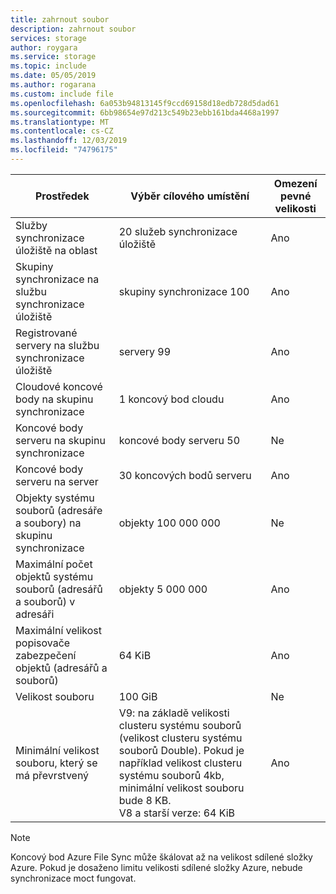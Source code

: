 ```yaml
---
title: zahrnout soubor
description: zahrnout soubor
services: storage
author: roygara
ms.service: storage
ms.topic: include
ms.date: 05/05/2019
ms.author: rogarana
ms.custom: include file
ms.openlocfilehash: 6a053b94813145f9ccd69158d18edb728d5dad61
ms.sourcegitcommit: 6bb98654e97d213c549b23ebb161bda4468a1997
ms.translationtype: MT
ms.contentlocale: cs-CZ
ms.lasthandoff: 12/03/2019
ms.locfileid: "74796175"
---
```

| Prostředek | Výběr cílového umístění | Omezení pevné velikosti |
|----------|--------------|------------|
| Služby synchronizace úložiště na oblast | 20 služeb synchronizace úložiště | Ano |
| Skupiny synchronizace na službu synchronizace úložiště | skupiny synchronizace 100 | Ano |
| Registrované servery na službu synchronizace úložiště | servery 99 | Ano |
| Cloudové koncové body na skupinu synchronizace | 1 koncový bod cloudu | Ano |
| Koncové body serveru na skupinu synchronizace | koncové body serveru 50 | Ne |
| Koncové body serveru na server | 30 koncových bodů serveru | Ano |
| Objekty systému souborů (adresáře a soubory) na skupinu synchronizace | objekty 100 000 000 | Ne |
| Maximální počet objektů systému souborů (adresářů a souborů) v adresáři | objekty 5 000 000 | Ano |
| Maximální velikost popisovače zabezpečení objektů (adresářů a souborů) | 64 KiB | Ano |
| Velikost souboru | 100 GiB | Ne |
| Minimální velikost souboru, který se má převrstvený | V9: na základě velikosti clusteru systému souborů (velikost clusteru systému souborů Double). Pokud je například velikost clusteru systému souborů 4kb, minimální velikost souboru bude 8 KB.<br> V8 a starší verze: 64 KiB  | Ano |

> [!Note]  
> Koncový bod Azure File Sync může škálovat až na velikost sdílené složky Azure. Pokud je dosaženo limitu velikosti sdílené složky Azure, nebude synchronizace moct fungovat.
